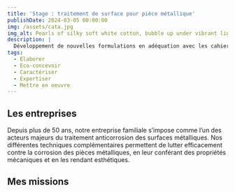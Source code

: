 ```yaml
---
title: 'Stage : traitement de surface pour pièce métallique'
publishDate: 2024-03-05 00:00:00
img: /assets/cata.jpg
img_alt: Pearls of silky soft white cotton, bubble up under vibrant lighting
description: |
  Développement de nouvelles formulations en adéquation avec les cahiers des charges clients et résolution de problème à la suite d’un Audit
tags:
  - Elaborer
  - Eco-concevoir
  - Caractériser
  - Expertiser
  - Mettre en oeuvre
---
```


## Les entreprises

Depuis plus de 50 ans, notre entreprise familiale s’impose comme l’un des acteurs majeurs du traitement anticorrosion des surfaces métalliques. Nos différentes techniques complémentaires permettent de lutter efficacement contre la corrosion des pièces métalliques, en leur conférant des propriétés mécaniques et en les rendant esthétiques.

## Mes missions

